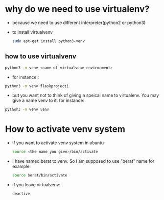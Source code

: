 # why do we need to use virtualenv?
* because we need to use different interpreter(python2 or python3)

* to install virtualvenv
    ```bash
    sudo apt-get install python3-venv
    ```

## how to use virtualvenv
```bash
python3 -m venv <name of virtualvenv-environment>
```
* for instance :

```bash
python3 -m venv flaskproject1
```
* but you want not to think of giving a speical name to virtualenv. You may give a name venv to it. for instance:
```bash
python3 -m venv venv
```
# How to activate venv system
* if you want to activate venv system in ubuntu

    ```bash
    source <the name you give>/bin/activate
    ```
* I have named berat to venv. So I am supposed to use "berat" name for example:
    ```bash
    source berat/bin/activate
    ```
* if you leave virtualvenv:
    ```bash
    deactive
    ```

